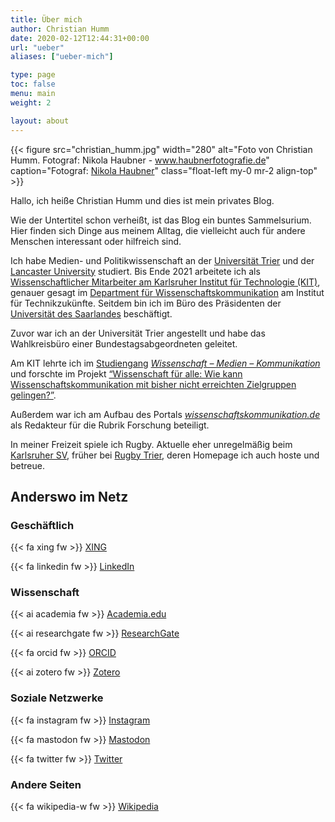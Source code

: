 ```yaml
---
title: Über mich
author: Christian Humm
date: 2020-02-12T12:44:31+00:00
url: "ueber"
aliases: ["ueber-mich"]

type: page
toc: false
menu: main
weight: 2

layout: about
---
```


{{< figure src="christian_humm.jpg" width="280" alt="Foto von Christian Humm. Fotograf: Nikola Haubner - www.haubnerfotografie.de" caption="Fotograf: [Nikola Haubner](https://www.haubnerfotografie.de/)" class="float-left my-0 mr-2 align-top" >}}

Hallo, ich heiße Christian Humm und dies ist mein privates Blog.

Wie der Untertitel schon verheißt, ist das Blog ein buntes Sammelsurium. Hier finden sich Dinge aus meinem Alltag, die vielleicht auch für andere Menschen interessant oder hilfreich sind.

Ich habe Medien- und Politikwissenschaft an der [Universität Trier][1] und der [Lancaster University][2] studiert. Bis Ende 2021 arbeitete ich als [Wissenschaftlicher Mitarbeiter am Karlsruher Institut für Technologie (KIT)][3], genauer gesagt im [Department für Wissenschaftskommunikation][4] am Institut für Technikzukünfte. Seitdem bin ich im Büro des Präsidenten der [Universität des Saarlandes](https://www.uni-saarland.de/) beschäftigt.

Zuvor war ich an der Universität Trier angestellt und habe das Wahlkreisbüro einer Bundestagsabgeordneten geleitet.

Am KIT lehrte ich im [Studiengang][5] _[Wissenschaft &#8211; Medien &#8211; Kommunikation][5]_ und forschte im Projekt [&#8220;Wissenschaft für alle: Wie kann Wissenschaftskommunikation mit bisher nicht erreichten Zielgruppen gelingen?&#8221;][6].

Außerdem war ich am Aufbau des Portals _[wissenschaftskommunikation.de][7]_ als Redakteur für die Rubrik Forschung beteiligt.

In meiner Freizeit spiele ich Rugby. Aktuelle eher unregelmäßig beim [Karlsruher SV][8], früher bei [Rugby Trier][9], deren Homepage ich auch hoste und betreue.

## Anderswo im Netz

### Geschäftlich

{{< fa xing fw >}} [XING](https://www.xing.com/profile/Christian_Humm4/)

{{< fa linkedin fw >}} [LinkedIn](https://www.linkedin.com/in/christian-humm/)

### Wissenschaft

{{< ai academia fw >}} [Academia.edu](https://www.researchgate.net/profile/Christian_Humm)

{{< ai researchgate fw >}} [ResearchGate](https://www.researchgate.net/profile/Christian_Humm)

{{< fa orcid fw >}} [ORCID](https://orcid.org/0000-0001-8789-530X)

{{< ai zotero fw >}} [Zotero](https://www.zotero.org/cmlnet)

### Soziale Netzwerke

{{< fa instagram fw >}} [Instagram](https://www.instagram.com/ch_humm/)

{{< fa mastodon fw >}} [Mastodon](https://social.tchncs.de/@cml_net)

{{< fa twitter fw >}} [Twitter](https://twitter.com/cml_net)

### Andere Seiten

{{< fa wikipedia-w fw >}} [Wikipedia](https://de.wikipedia.org/wiki/Benutzer:CML0815)

 [1]: https://www.uni-trier.de/
 [2]: https://www.lancaster.ac.uk/
 [3]: https://wmk.itz.kit.edu/1320_christian_humm.php
 [4]: https://wmk.itz.kit.edu/
 [5]: http://www.wmk-karlsruhe.de
 [6]: https://wmk.itz.kit.edu/2943.php
 [7]: https://www.wissenschaftskommunikation.de/
 [8]: https://karlsruher-sv.de/category/verein/rugby/
 [9]: https://www.rugby-trier.de/
